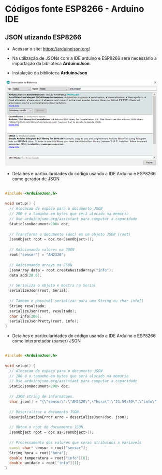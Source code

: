 # Códigos fonte ESP8266 - Arduino IDE

JSON utizando ESP8266
------

* Acessar o site: https://arduinojson.org/

* Na utilização de JSONs com a IDE arduino e ESP8266 será necessário a importação da biblioteca **ArduinoJson**.

* Instalação da biblioteca **ArduinoJson**

![Instalação ArduinoJson](../../../Imagens/json.png)

* Detalhes e particularidades do código usando a IDE Arduino e ESP8266 como gerador de JSON

```c++

#include <ArduinoJson.h>

void setup() {
  // Alocacao de espaco para o documento JSON
  // 200 é o tamanho em bytes que será alocado na memoria
  // Use arduinojson.org/assistant para computar a capacidade
  StaticJsonDocument<200> doc;

  // Transforma o documento (doc) em um objeto JSON (root)
  JsonObject root = doc.to<JsonObject>();

  // Adicionando valores na JSON
  root["sensor"] = "AM2320";

  // Adicionando arrays na JSON
  JsonArray data = root.createNestedArray("info");
  data.add(28.6);

  // Serializa o objeto e mostra na Serial
  serializeJson(root, Serial);
  
  // Tambem e possivel serializar para uma String ou char info[]
  String resultado;
  serializeJson(root, resultado);
  char info[200];
  serializeJsonPretty(root, info);
}

```

* Detalhes e particularidades do código usando a IDE Arduino e ESP8266 como interpretador (parser) JSON

```c++

#include <ArduinoJson.h>

void setup() {
  // Alocacao de espaco para o documento JSON
  // 200 é o tamanho em bytes que será alocado na memoria
  // Use arduinojson.org/assistant para computar a capacidade
  StaticJsonDocument<200> doc;

  // JSON string de informacoes.
  char json[] = "{\"sensor\":\"AM2320\",\"hora\":\"23:59:59\",\"info\":[28.75, 72.30]}";

  // Deserializar o documento JSON
  DeserializationError erro = deserializeJson(doc, json);

  // Obtem o root do docuemento JSON
  JsonObject root = doc.as<JsonObject>();

  // Processamento dos valores que serao atribuidos a variaveis
  const char* sensor = root["sensor"];
  String hora = root["hora"];
  double temperatura = root["info"][0];
  double umidade = root["info"][1];
}

```
